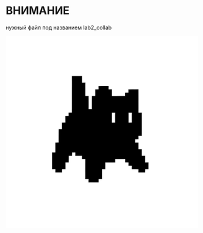# **ВНИМАНИЕ** #

нужный файл под названием lab2_collab

![эх картинка не загрузилась](../pics/punk.JPG)






